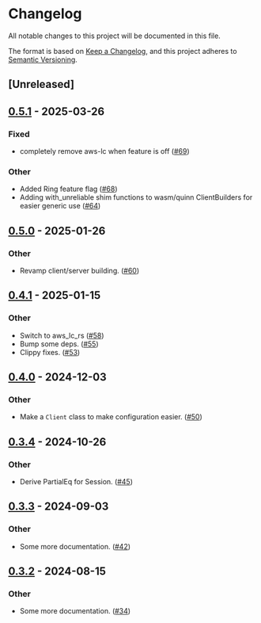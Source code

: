 # Changelog
All notable changes to this project will be documented in this file.

The format is based on [Keep a Changelog](https://keepachangelog.com/en/1.0.0/),
and this project adheres to [Semantic Versioning](https://semver.org/spec/v2.0.0.html).

## [Unreleased]

## [0.5.1](https://github.com/kixelated/web-transport-rs/compare/web-transport-quinn-v0.5.0...web-transport-quinn-v0.5.1) - 2025-03-26

### Fixed

- completely remove aws-lc when feature is off ([#69](https://github.com/kixelated/web-transport-rs/pull/69))

### Other

- Added Ring feature flag ([#68](https://github.com/kixelated/web-transport-rs/pull/68))
- Adding with_unreliable shim functions to wasm/quinn ClientBuilders for easier generic use ([#64](https://github.com/kixelated/web-transport-rs/pull/64))

## [0.5.0](https://github.com/kixelated/web-transport-rs/compare/web-transport-quinn-v0.4.1...web-transport-quinn-v0.5.0) - 2025-01-26

### Other

- Revamp client/server building. ([#60](https://github.com/kixelated/web-transport-rs/pull/60))

## [0.4.1](https://github.com/kixelated/web-transport-rs/compare/web-transport-quinn-v0.4.0...web-transport-quinn-v0.4.1) - 2025-01-15

### Other

- Switch to aws_lc_rs ([#58](https://github.com/kixelated/web-transport-rs/pull/58))
- Bump some deps. ([#55](https://github.com/kixelated/web-transport-rs/pull/55))
- Clippy fixes. ([#53](https://github.com/kixelated/web-transport-rs/pull/53))

## [0.4.0](https://github.com/kixelated/web-transport-rs/compare/web-transport-quinn-v0.3.4...web-transport-quinn-v0.4.0) - 2024-12-03

### Other

- Make a `Client` class to make configuration easier. ([#50](https://github.com/kixelated/web-transport-rs/pull/50))

## [0.3.4](https://github.com/kixelated/web-transport-rs/compare/web-transport-quinn-v0.3.3...web-transport-quinn-v0.3.4) - 2024-10-26

### Other

- Derive PartialEq for Session. ([#45](https://github.com/kixelated/web-transport-rs/pull/45))

## [0.3.3](https://github.com/kixelated/web-transport-rs/compare/web-transport-quinn-v0.3.2...web-transport-quinn-v0.3.3) - 2024-09-03

### Other
- Some more documentation. ([#42](https://github.com/kixelated/web-transport-rs/pull/42))

## [0.3.2](https://github.com/kixelated/web-transport-rs/compare/web-transport-quinn-v0.3.1...web-transport-quinn-v0.3.2) - 2024-08-15

### Other
- Some more documentation. ([#34](https://github.com/kixelated/web-transport-rs/pull/34))
